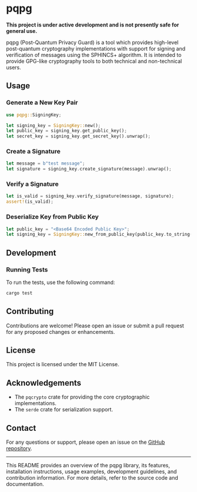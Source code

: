 # pqpg

**This project is under active development and is not presently safe for general use.**

pqpg (Post-Quantum Privacy Guard) is a tool which provides high-level post-quantum cryptography implementations with support for signing and verification of messages using the SPHINCS+ algorithm. It is intended to provide GPG-like cryptography tools to both technical and non-technical users.

## Usage

### Generate a New Key Pair

```rust
use pqpg::SigningKey;

let signing_key = SigningKey::new();
let public_key = signing_key.get_public_key();
let secret_key = signing_key.get_secret_key().unwrap();
```

### Create a Signature

```rust
let message = b"test message";
let signature = signing_key.create_signature(message).unwrap();
```

### Verify a Signature

```rust
let is_valid = signing_key.verify_signature(message, signature);
assert!(is_valid);
```

### Deserialize Key from Public Key

```rust
let public_key = "<Base64 Encoded Public Key>";
let signing_key = SigningKey::new_from_public_key(public_key.to_string()).unwrap();
```

## Development

### Running Tests

To run the tests, use the following command:

```sh
cargo test
```

## Contributing

Contributions are welcome! Please open an issue or submit a pull request for any proposed changes or enhancements.

## License

This project is licensed under the MIT License.

## Acknowledgements

- The `pqcrypto` crate for providing the core cryptographic implementations.
- The `serde` crate for serialization support.

## Contact

For any questions or support, please open an issue on the [GitHub repository](https://github.com/gwo0d/pqpg).

---

This README provides an overview of the pqpg library, its features, installation instructions, usage examples, development guidelines, and contribution information. For more details, refer to the source code and documentation.
